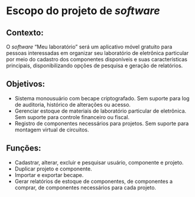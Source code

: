 # Escopo do projeto de _software_

## Contexto:
O _software_ “Meu laboratório” será um aplicativo móvel gratuito para pessoas interessadas em organizar seu laboratório de eletrônica particular por meio do cadastro dos componentes disponíveis e suas características principais, disponibilizando opções de pesquisa e geração de relatórios.

## Objetivos:
* Sistema monousuário com becape criptografado. Sem suporte para log de auditoria, histórico de alterações ou acesso.
* Gerenciar estoque de materiais de laboratório particular de eletrônica. Sem suporte para controle financeiro ou fiscal.
* Registro de componentes necessários para projetos. Sem suporte para montagem virtual de circuitos.

## Funções:
* Cadastrar, alterar, excluir e pesquisar usuário, componente e projeto.
* Duplicar projeto e componente.
* Importar e exportar becape.
* Gerar relatórios de estoque de componentes, de componentes a comprar, de componentes necessários para cada projeto.
